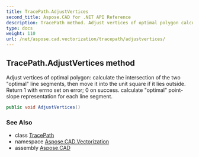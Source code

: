 ```yaml
---
title: TracePath.AdjustVertices
second_title: Aspose.CAD for .NET API Reference
description: TracePath method. Adjust vertices of optimal polygon calculate the intersection of the two optimal line segments then move it into the unit square if it lies outside. Return 1 with errno set on error 0 on success. calculate optimal pointslope representation for each line segment
type: docs
weight: 110
url: /net/aspose.cad.vectorization/tracepath/adjustvertices/
---
```

## TracePath.AdjustVertices method

Adjust vertices of optimal polygon: calculate the intersection of the two "optimal" line segments, then move it into the unit square if it lies outside. Return 1 with errno set on error; 0 on success. calculate "optimal" point-slope representation for each line segment.

```csharp
public void AdjustVertices()
```

### See Also

* class [TracePath](../)
* namespace [Aspose.CAD.Vectorization](../../tracepath/)
* assembly [Aspose.CAD](../../../)


